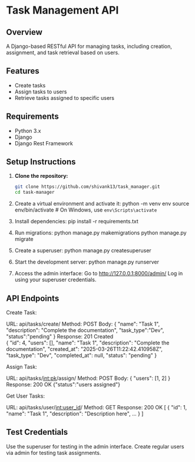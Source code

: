 # Task Management API

## Overview

A Django-based RESTful API for managing tasks, including creation, assignment, and task retrieval based on users.

## Features

- Create tasks
- Assign tasks to users
- Retrieve tasks assigned to specific users

## Requirements

- Python 3.x
- Django
- Django Rest Framework

## Setup Instructions

1. **Clone the repository:**

   ```bash
   git clone https://github.com/shivank13/task_manager.git
   cd task-manager

1. Create a virtual environment and activate it:
    python -m venv env
    source env/bin/activate  # On Windows, use `env\Scripts\activate`

2. Install dependencies:
    pip install -r requirements.txt

3. Run migrations:
    python manage.py makemigrations
    python manage.py migrate

4. Create a superuser:
    python manage.py createsuperuser

5. Start the development server:
    python manage.py runserver

6. Access the admin interface:
    Go to http://127.0.0.1:8000/admin/
    Log in using your superuser credentials.

## API Endpoints

Create Task:

URL: api/tasks/create/
Method: POST
Body:
{
    "name": "Task 1",
    "description": "Complete the documentation",
    "task_type":"Dev",
    "status":"pending"
}
Response: 201 Created    
{
    "id": 4,
    "users": [],
    "name": "Task 1",
    "description": "Complete the documentation",
    "created_at": "2025-03-26T11:22:42.410958Z",
    "task_type": "Dev",
    "completed_at": null,
    "status": "pending"
}

Assign Task:

URL: api/tasks/<int:pk>/assign/
Method: POST
Body:
{
    "users": [1, 2]
}
Response: 200 OK
{"status":"users assigned"}

Get User Tasks:

URL: api/tasks/user/<int:user_id>/
Method: GET
Response: 200 OK
[
    {
        "id": 1,
        "name": "Task 1",
        "description": "Description here",
        ...
    }
]



## Test Credentials

Use the superuser for testing in the admin interface.
Create regular users via admin for testing task assignments.
